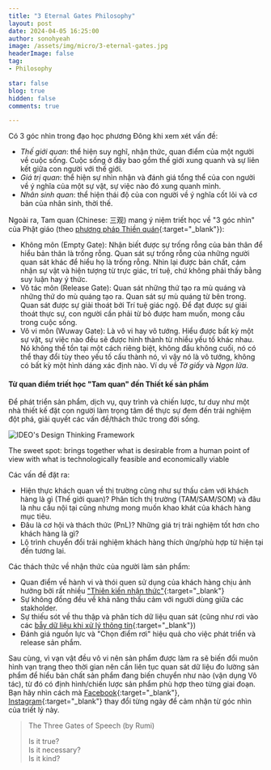 ```yaml
---
title: "3 Eternal Gates Philosophy"
layout: post
date: 2024-04-05 16:25:00
author: sonohyeah
image: /assets/img/micro/3-eternal-gates.jpg
headerImage: false
tag:
- Philosophy

star: false
blog: true
hidden: false
comments: true

---
```

Có 3 góc nhìn trong đạo học phương Đông khi xem xét vấn đề:
- *Thế giới quan*: thể hiện suy nghĩ, nhận thức, quan điểm của một người về cuộc sống. Cuộc sống ở đây bao gồm thế giới xung quanh và sự liên kết giữa con người với thế giới.
- *Giá trị quan*: thể hiện sự nhìn nhận và đánh giá tổng thể của con người về ý nghĩa của một sự vật, sự việc nào đó xung quanh mình.
- *Nhân sinh quan*: thể hiện thái độ của con người về ý nghĩa cốt lõi và cơ bản của nhân sinh, thời thế.

Ngoài ra, Tam quan (Chinese: 三观) mang ý niệm triết học về "3 góc nhìn" của Phật giáo (theo [phương pháp Thiền quán](https://thuvienhoasen.org/a4716/tam-giai-thoat-mon){:target="_blank"}):	
- Không môn (Empty Gate): Nhận biết được sự trống rỗng của bản thân để hiểu bản thân là trống rỗng. Quan sát sự trống rỗng của những người quan sát khác để hiểu họ là trống rỗng. Nhìn lại được bản chất, cảm nhận sự vật và hiện tượng từ trực giác, trí tuệ, chứ không phải thấy bằng suy luận hay ý thức.
- Vô tác môn (Release Gate): Quan sát những thứ tạo ra mù quáng và những thứ do mù quáng tạo ra. Quan sát sự mù quáng từ bên trong. Quan sát được sự giải thoát bởi Trí tuệ giác ngộ. Để đạt được sự giải thoát thực sự, con người cần phải từ bỏ được ham muốn, mong cầu trong cuộc sống.
- Vô vi môn (Wuway Gate): Là vô vi hay vô tướng. Hiểu được bất kỳ một sự vật, sự việc nào đều sẽ được hình thành từ nhiều yếu tố khác nhau. Nó không thể tồn tại một cách riêng biệt, không đầu không cuối, nó có thể thay đổi tùy theo yếu tố cấu thành nó, vì vậy nó là vô tướng, không có bất kỳ một hình dáng xác định nào. Ví dụ về *Tờ giấy* và *Ngọn lửa*.

#### Từ quan điểm triết học "Tam quan" đến Thiết kế sản phẩm

Để phát triển sản phẩm, dịch vụ, quy trình và chiến lược, tư duy như một nhà thiết kế đặt con người làm trọng tâm để thực sự đem đến trải nghiệm đột phá, giải quyết các vấn đề/thách thức trong đời sống.

![IDEO's Design Thinking Framework](https://designthinking-ideo-com.s3.amazonaws.com/assets/images/DT-3-Design_Thinking.svg)
<figcaption>The sweet spot: brings together what is desirable from a human point of view with what is technologically feasible and economically viable</figcaption>

Các vấn đề đặt ra:
- Hiện thực khách quan về thị trường cũng như sự thấu cảm với khách hàng là gì (Thế giới quan)? Phân tích thị trường (TAM/SAM/SOM) và đâu là nhu cầu nội tại cũng nhưng mong muốn khao khát của khách hàng mục tiêu.
- Đâu là cơ hội và thách thức (PnL)? Những giá trị trải nghiệm tốt hơn cho khách hàng là gì?
- Lộ trình chuyển đổi trải nghiệm khách hàng thích ứng/phù hợp từ hiện tại đến tương lai.

Các thách thức về nhận thức của người làm sản phẩm:
- Quan điểm về hành vi và thói quen sử dụng của khách hàng chịu ảnh hưởng bởi rất nhiều ["Thiên kiến nhận thức"](https://uxplanet.org/top-10-cognitive-biases-in-product-design-00cc12703c02){:target="_blank"}
- Sự không đồng đều về khả năng thấu cảm với người dùng giữa các stakholder. 
- Sự thiếu sót về thu thập và phân tích dữ liệu quan sát (cũng như rơi vào các [bẫy dữ liệu khi xử lý thông tin](https://thebeautifultruth.org/world/what-is-data-bias/){:target="_blank"})
- Đánh giá nguồn lực và "Chọn điểm rơi" hiệu quả cho việc phát triển và release sản phẩm.

Sau cùng, vì vạn vật đều vô vi nên sản phẩm được làm ra sẽ biến đổi muôn hình vạn trạng theo thời gian nên cần liên tục quan sát dữ liệu đo lường sản phẩm để hiểu bản chất sản phẩm đang biến chuyển như nào (vận dụng Vô tác), từ đó có định hình/chiến lược sản phẩm phù hợp theo từng giai đoạn.
Bạn hãy nhìn cách mà [Facebook](https://www.officetimeline.com/blog/facebook-history-timeline){:target="_blank"}, [Instagram](https://www.big3.sg/blog/a-brief-history-of-instagram-and-its-rise-to-popularity){:target="_blank"} thay đổi từng ngày để cảm nhận từ góc nhìn của triết lý này.

> The Three Gates of Speech (by Rumi)
>
> Is it true?  
> Is it necessary?  
> Is it kind?